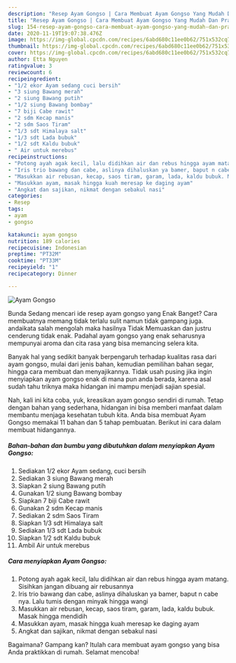 ```yaml
---
description: "Resep Ayam Gongso | Cara Membuat Ayam Gongso Yang Mudah Dan Praktis"
title: "Resep Ayam Gongso | Cara Membuat Ayam Gongso Yang Mudah Dan Praktis"
slug: 154-resep-ayam-gongso-cara-membuat-ayam-gongso-yang-mudah-dan-praktis
date: 2020-11-19T19:07:38.476Z
image: https://img-global.cpcdn.com/recipes/6abd680c11ee0b62/751x532cq70/ayam-gongso-foto-resep-utama.jpg
thumbnail: https://img-global.cpcdn.com/recipes/6abd680c11ee0b62/751x532cq70/ayam-gongso-foto-resep-utama.jpg
cover: https://img-global.cpcdn.com/recipes/6abd680c11ee0b62/751x532cq70/ayam-gongso-foto-resep-utama.jpg
author: Etta Nguyen
ratingvalue: 3
reviewcount: 6
recipeingredient:
- "1/2 ekor Ayam sedang cuci bersih"
- "3 siung Bawang merah"
- "2 siung Bawang putih"
- "1/2 siung Bawang bombay"
- "7 biji Cabe rawit"
- "2 sdm Kecap manis"
- "2 sdm Saos Tiram"
- "1/3 sdt Himalaya salt"
- "1/3 sdt Lada bubuk"
- "1/2 sdt Kaldu bubuk"
- " Air untuk merebus"
recipeinstructions:
- "Potong ayah agak kecil, lalu didihkan air dan rebus hingga ayam matang. Sisihkan jangan dibuang air rebusannya"
- "Iris trio bawang dan cabe, aslinya dihaluskan ya bamer, baput n cabe nya. Lalu tumis dengan minyak hingga wangi"
- "Masukkan air rebusan, kecap, saos tiram, garam, lada, kaldu bubuk. Masak hingga mendidih"
- "Masukkan ayam, masak hingga kuah meresap ke daging ayam"
- "Angkat dan sajikan, nikmat dengan sebakul nasi"
categories:
- Resep
tags:
- ayam
- gongso

katakunci: ayam gongso 
nutrition: 189 calories
recipecuisine: Indonesian
preptime: "PT32M"
cooktime: "PT33M"
recipeyield: "1"
recipecategory: Dinner

---
```



![Ayam Gongso](https://img-global.cpcdn.com/recipes/6abd680c11ee0b62/751x532cq70/ayam-gongso-foto-resep-utama.jpg)

Bunda Sedang mencari ide resep ayam gongso yang Enak Banget? Cara membuatnya memang tidak terlalu sulit namun tidak gampang juga. andaikata salah mengolah maka hasilnya Tidak Memuaskan dan justru cenderung tidak enak. Padahal ayam gongso yang enak seharusnya mempunyai aroma dan cita rasa yang bisa memancing selera kita.

Banyak hal yang sedikit banyak berpengaruh terhadap kualitas rasa dari ayam gongso, mulai dari jenis bahan, kemudian pemilihan bahan segar, hingga cara membuat dan menyajikannya. Tidak usah pusing jika ingin menyiapkan ayam gongso enak di mana pun anda berada, karena asal sudah tahu triknya maka hidangan ini mampu menjadi sajian spesial.




Nah, kali ini kita coba, yuk, kreasikan ayam gongso sendiri di rumah. Tetap dengan bahan yang sederhana, hidangan ini bisa memberi manfaat dalam membantu menjaga kesehatan tubuh kita. Anda bisa membuat Ayam Gongso memakai 11 bahan dan 5 tahap pembuatan. Berikut ini cara dalam membuat hidangannya.

<!--inarticleads1-->

##### Bahan-bahan dan bumbu yang dibutuhkan dalam menyiapkan Ayam Gongso:

1. Sediakan 1/2 ekor Ayam sedang, cuci bersih
1. Sediakan 3 siung Bawang merah
1. Siapkan 2 siung Bawang putih
1. Gunakan 1/2 siung Bawang bombay
1. Siapkan 7 biji Cabe rawit
1. Gunakan 2 sdm Kecap manis
1. Sediakan 2 sdm Saos Tiram
1. Siapkan 1/3 sdt Himalaya salt
1. Sediakan 1/3 sdt Lada bubuk
1. Siapkan 1/2 sdt Kaldu bubuk
1. Ambil  Air untuk merebus




<!--inarticleads2-->

##### Cara menyiapkan Ayam Gongso:

1. Potong ayah agak kecil, lalu didihkan air dan rebus hingga ayam matang. Sisihkan jangan dibuang air rebusannya
1. Iris trio bawang dan cabe, aslinya dihaluskan ya bamer, baput n cabe nya. Lalu tumis dengan minyak hingga wangi
1. Masukkan air rebusan, kecap, saos tiram, garam, lada, kaldu bubuk. Masak hingga mendidih
1. Masukkan ayam, masak hingga kuah meresap ke daging ayam
1. Angkat dan sajikan, nikmat dengan sebakul nasi




Bagaimana? Gampang kan? Itulah cara membuat ayam gongso yang bisa Anda praktikkan di rumah. Selamat mencoba!

